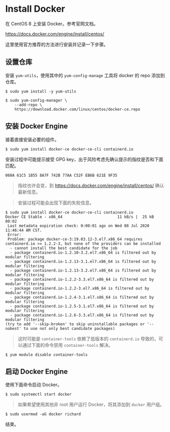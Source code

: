 # Install Docker

在 CentOS 8 上安装 Docker。参考官网文档。

https://docs.docker.com/engine/install/centos/

这里使用官方推荐的方法进行安装并记录一下步骤。

## 设置仓库

安装 `yum-utils`，使用其中的 `yum-config-manage` 工具将 docker 的 repo 添加到仓库。

```shell
$ sudo yum install -y yum-utils

$ sudo yum-config-manager \
    --add-repo \
    https://download.docker.com/linux/centos/docker-ce.repo
```

## 安装 Docker Engine

接着直接安装必要的组件。

```shell
$ sudo yum install docker-ce docker-ce-cli containerd.io
```

安装过程中可能提示接受 GPG key，出于风险考虑先确认提示的指纹是否和下面匹配。

`060A 61C5 1B55 8A7F 742B 77AA C52F EB6B 621E 9F35`

> 指纹也许会变，到 https://docs.docker.com/engine/install/centos/ 确认最新信息。

> 安装过程可能会出现下面的失败信息。

```log
$ sudo yum install docker-ce docker-ce-cli containerd.io
Docker CE Stable - x86_64                        11 kB/s |  25 kB     00:02
 Last metadata expiration check: 0:00:01 ago on Wed 08 Jul 2020 11:46:44 AM CST.
 Error:
 Problem: package docker-ce-3:19.03.12-3.el7.x86_64 requires containerd.io >= 1.2.2-3, but none of the providers can be installed
  - cannot install the best candidate for the job
  - package containerd.io-1.2.10-3.2.el7.x86_64 is filtered out by modular filtering
  - package containerd.io-1.2.13-3.1.el7.x86_64 is filtered out by modular filtering
  - package containerd.io-1.2.13-3.2.el7.x86_64 is filtered out by modular filtering
  - package containerd.io-1.2.2-3.3.el7.x86_64 is filtered out by modular filtering
  - package containerd.io-1.2.2-3.el7.x86_64 is filtered out by modular filtering
  - package containerd.io-1.2.4-3.1.el7.x86_64 is filtered out by modular filtering
  - package containerd.io-1.2.5-3.1.el7.x86_64 is filtered out by modular filtering
  - package containerd.io-1.2.6-3.3.el7.x86_64 is filtered out by modular filtering
(try to add '--skip-broken' to skip uninstallable packages or '--nobest' to use not only best candidate packages)
```

> 这时可能是 `container-tools` 依赖了低版本的 `containerd.io` 导致的，可以通过下面的命令禁用 `container-tools` 解决。

```shell
$ yum module disable container-tools
```

## 启动 Docker Engine

使用下面命令启动 Docker。

```shell
$ sudo systemctl start docker
```

> 如果希望使用其他非 root 用户运行 Docker，将其添加到 `docker` 用户组。

```shell
$ sudo usermod -aG docker richard
```

结束。
